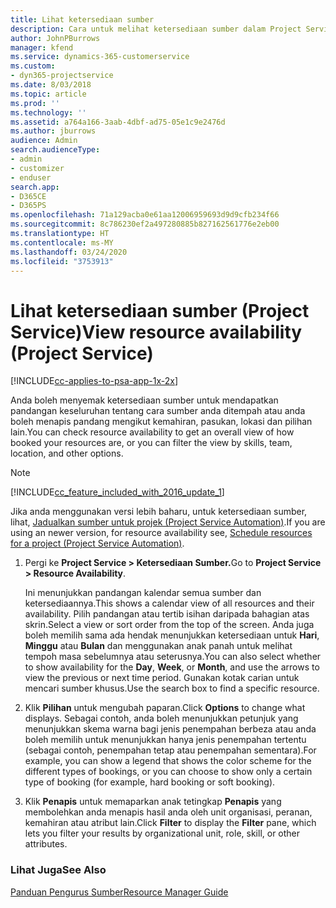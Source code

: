 ```yaml
---
title: Lihat ketersediaan sumber
description: Cara untuk melihat ketersediaan sumber dalam Project Service
author: JohnPBurrows
manager: kfend
ms.service: dynamics-365-customerservice
ms.custom:
- dyn365-projectservice
ms.date: 8/03/2018
ms.topic: article
ms.prod: ''
ms.technology: ''
ms.assetid: a764a166-3aab-4dbf-ad75-05e1c9e2476d
ms.author: jburrows
audience: Admin
search.audienceType:
- admin
- customizer
- enduser
search.app:
- D365CE
- D365PS
ms.openlocfilehash: 71a129acba0e61aa12006959693d9d9cfb234f66
ms.sourcegitcommit: 8c786230ef2a497280885b827162561776e2eb00
ms.translationtype: HT
ms.contentlocale: ms-MY
ms.lasthandoff: 03/24/2020
ms.locfileid: "3753913"
---
```

# <a name="view-resource-availability-project-service"></a><span data-ttu-id="d5678-103">Lihat ketersediaan sumber (Project Service)</span><span class="sxs-lookup"><span data-stu-id="d5678-103">View resource availability (Project Service)</span></span>

[!INCLUDE[cc-applies-to-psa-app-1x-2x](../includes/cc-applies-to-psa-app-1x-2x.md)]

<span data-ttu-id="d5678-104">Anda boleh menyemak ketersediaan sumber untuk mendapatkan pandangan keseluruhan tentang cara sumber anda ditempah atau anda boleh menapis pandang mengikut kemahiran, pasukan, lokasi dan pilihan lain.</span><span class="sxs-lookup"><span data-stu-id="d5678-104">You can check resource availability to get an overall view of how booked your resources are, or you can filter the view by skills, team, location, and other options.</span></span>  
  
> [!NOTE]
> [!INCLUDE[cc_feature_included_with_2016_update_1](../includes/cc-feature-included-with-2016-update-1.md)]  
> 
>  <span data-ttu-id="d5678-105">Jika anda menggunakan versi lebih baharu, untuk ketersediaan sumber, lihat, [Jadualkan sumber untuk projek (Project Service Automation)](../project-service/schedule-resources-project.md).</span><span class="sxs-lookup"><span data-stu-id="d5678-105">If you are using an newer version, for resource availability see, [Schedule resources for a project (Project Service Automation)](../project-service/schedule-resources-project.md).</span></span>  

1. <span data-ttu-id="d5678-106">Pergi ke **Project Service > Ketersediaan Sumber.**</span><span class="sxs-lookup"><span data-stu-id="d5678-106">Go to **Project Service > Resource Availability**.</span></span>  

    <span data-ttu-id="d5678-107">Ini menunjukkan pandangan kalendar semua sumber dan ketersediaannya.</span><span class="sxs-lookup"><span data-stu-id="d5678-107">This shows a calendar view of all resources and their availability.</span></span> <span data-ttu-id="d5678-108">Pilih pandangan atau tertib isihan daripada bahagian atas skrin.</span><span class="sxs-lookup"><span data-stu-id="d5678-108">Select a view or sort order from the top of the screen.</span></span> <span data-ttu-id="d5678-109">Anda juga boleh memilih sama ada hendak menunjukkan ketersediaan untuk **Hari**, **Minggu** atau **Bulan** dan menggunakan anak panah untuk melihat tempoh masa sebelumnya atau seterusnya.</span><span class="sxs-lookup"><span data-stu-id="d5678-109">You can also select whether to show availability for the **Day**, **Week**, or **Month**, and use the arrows to view the previous or next time period.</span></span> <span data-ttu-id="d5678-110">Gunakan kotak carian untuk mencari sumber khusus.</span><span class="sxs-lookup"><span data-stu-id="d5678-110">Use the search box to find a specific resource.</span></span>  

2. <span data-ttu-id="d5678-111">Klik **Pilihan** untuk mengubah paparan.</span><span class="sxs-lookup"><span data-stu-id="d5678-111">Click **Options** to change what displays.</span></span> <span data-ttu-id="d5678-112">Sebagai contoh, anda boleh menunjukkan petunjuk yang menunjukkan skema warna bagi jenis penempahan berbeza atau anda boleh memilih untuk menunjukkan hanya jenis penempahan tertentu (sebagai contoh, penempahan tetap atau penempahan sementara).</span><span class="sxs-lookup"><span data-stu-id="d5678-112">For example, you can show a legend that shows the color scheme for the different types of bookings, or you can choose to show only a certain type of booking (for example, hard booking or soft booking).</span></span>  

3. <span data-ttu-id="d5678-113">Klik **Penapis** untuk memaparkan anak tetingkap **Penapis** yang membolehkan anda menapis hasil anda oleh unit organisasi, peranan, kemahiran atau atribut lain.</span><span class="sxs-lookup"><span data-stu-id="d5678-113">Click **Filter** to display the **Filter** pane, which lets you filter your results by organizational unit, role, skill, or other attributes.</span></span>  

### <a name="see-also"></a><span data-ttu-id="d5678-114">Lihat Juga</span><span class="sxs-lookup"><span data-stu-id="d5678-114">See Also</span></span>  
 [<span data-ttu-id="d5678-115">Panduan Pengurus Sumber</span><span class="sxs-lookup"><span data-stu-id="d5678-115">Resource Manager Guide</span></span>](../project-service/resource-manager-guide.md)
